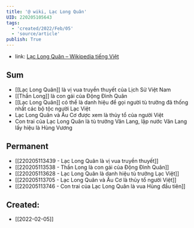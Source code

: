 ```yaml
---
title: '@ wiki, Lạc Long Quân'
UID: 220205105643
tags:
  - 'created/2022/Feb/05'
  - 'source/article'
publish: True
---
```

- link: [Lạc Long Quân – Wikipedia tiếng Việt](https://vi.wikipedia.org/wiki/L%E1%BA%A1c_Long_Qu%C3%A2n)

## Sum
- [[Lạc Long Quân]] là vị vua truyền thuyết của Lịch Sử Việt Nam
- [[Thần Long]] là con gái của Động Đình Quân
- [[Lạc Long Quân]] có thể là danh hiệu để gọi người tù trưởng đã thống nhất các bộ tộc người Lạc Việt
- Lạc Long Quân và Âu Cơ được xem là thủy tổ của người Việt
- Con trai của Lạc Long Quân là tù trưởng Văn Lang, lập nước Văn Lang lấy hiệu là Hùng Vương

## Permanent
- [[220205113439 - Lạc Long Quân là vị vua truyền thuyết]]
- [[220205113538 - Thần Long là con gái của Động Đình Quân]]
- [[220205113628 - Lạc Long Quân là danh hiệu tù trưởng Lạc Việt]]
- [[220205113705 - Lạc Long Quân và Âu Cơ là thủy tổ người Việt]]
- [[220205113746 - Con trai của Lạc Long Quân là vua Hùng đầu tiên]]

## Created:
- [[2022-02-05]]
